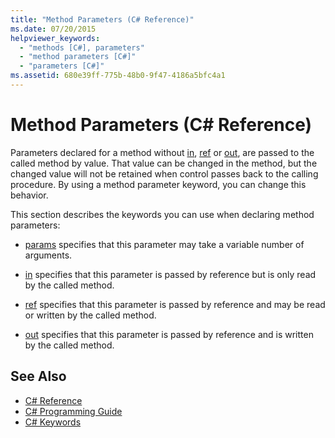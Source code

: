```yaml
---
title: "Method Parameters (C# Reference)"
ms.date: 07/20/2015
helpviewer_keywords: 
  - "methods [C#], parameters"
  - "method parameters [C#]"
  - "parameters [C#]"
ms.assetid: 680e39ff-775b-48b0-9f47-4186a5bfc4a1
---
```

# Method Parameters (C# Reference)

Parameters declared for a method without [in](../../../csharp/language-reference/keywords/in-parameter-modifier.md), [ref](../../../csharp/language-reference/keywords/ref.md) or [out](../../../csharp/language-reference/keywords/out-parameter-modifier.md), are passed to the called method by value. That value can be changed in the method, but the changed value will not be retained when control passes back to the calling procedure. By using a method parameter keyword, you can change this behavior.  
  
 This section describes the keywords you can use when declaring method parameters:  
  
-   [params](../../../csharp/language-reference/keywords/params.md) specifies that this parameter may take a variable number of arguments.
  
-   [in](../../../csharp/language-reference/keywords/in-parameter-modifier.md) specifies that this parameter is passed by reference but is only read by the called method.
  
-   [ref](../../../csharp/language-reference/keywords/ref.md) specifies that this parameter is passed by reference and may be read or written by the called method.
  
-   [out](../../../csharp/language-reference/keywords/out-parameter-modifier.md) specifies that this parameter is passed by reference and is written by the called method.
  
## See Also

- [C# Reference](../../../csharp/language-reference/index.md)  
- [C# Programming Guide](../../../csharp/programming-guide/index.md)  
- [C# Keywords](../../../csharp/language-reference/keywords/index.md)

